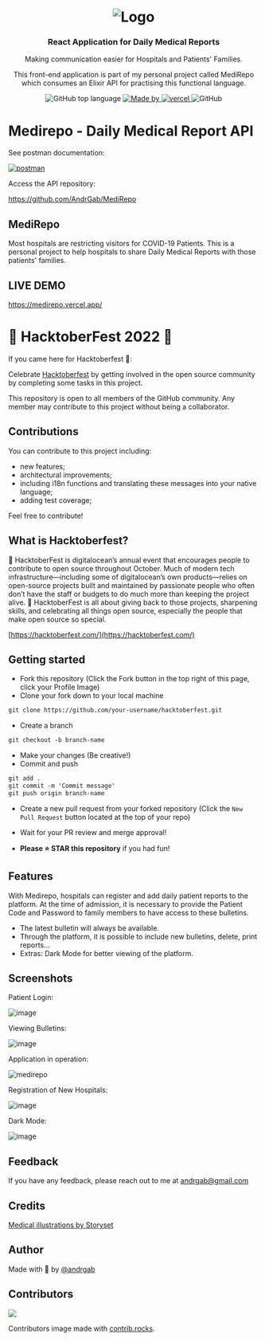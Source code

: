 <h1 align="center">
  <img alt="Logo" src="https://user-images.githubusercontent.com/57791712/119592166-52709080-bdae-11eb-8bfe-f9b0a68f4950.png">
</h1>

<h3 align="center">
  React Application for Daily Medical Reports
</h3>
<p align="center">Making communication easier for Hospitals and Patients' Families.</p>
<p align="center">This front-end application is part of my personal project called MediRepo which consumes an Elixir API for practising this functional language.</p>

<p align="center">
  <img alt="GitHub top language" src="https://img.shields.io/github/languages/top/Andrgab/medirepoWeb?color=6485e3&logo=React">

  <a href="https://www.linkedin.com/in/andrgab/" target="_blank" rel="noopener noreferrer">
    <img alt="Made by" src="https://img.shields.io/badge/made%20by-Andre%20Gabriel-ff69b4?logo=linkedin">
  </a>
  
  <a href="https://img.shields.io/github/deployments/andrgab/medirepoWeb/Production?label=Vercel&logo=Vercel" target="_blank" rel="noopener noreferrer">
    <img alt="vercel" src="https://img.shields.io/github/deployments/andrgab/medirepoWeb/Production?label=Vercel&logo=Vercel">
  </a>
  
  <img alt="GitHub" src="https://img.shields.io/github/license/Andrgab/medirepoWeb?color=ff69b4">
</p>

# Medirepo - Daily Medical Report API

See postman documentation:

[![postman](https://img.shields.io/badge/documentation%20in-postman-orange?logo=postman)](https://documenter.getpostman.com/view/15643514/TzzBpFsL)

Access the API repository:

<a href="https://github.com/AndrGab/MediRepo" target="_blank" rel="noopener noreferrer">
https://github.com/AndrGab/MediRepo
  </a>

## MediRepo

Most hospitals are restricting visitors for COVID-19 Patients.
This is a personal project to help hospitals to share Daily Medical Reports with those patients' families.

## LIVE DEMO

<a href="https://medirepo.vercel.app/" target="_blank" rel="noopener noreferrer">
    https://medirepo.vercel.app/
  </a>
  
# 🎃 HacktoberFest 2022 🎃

If you came here for Hacktoberfest 🦇️:

Celebrate [Hacktoberfest](https://hacktoberfest.com/) by getting involved in the open source community by completing some tasks in this project.

This repository is open to all members of the GitHub community. Any member may contribute to this project without being a collaborator.

## Contributions

You can contribute to this project including:

- new features;
- architectural improvements;
- including i18n functions and translating these messages into your native language;
- adding test coverage;

Feel free to contribute!

## What is Hacktoberfest?

🎃 HacktoberFest is digitalocean’s annual event that encourages people to contribute to open source throughout October. Much of modern tech infrastructure—including some of digitalocean’s own products—relies on open-source projects built and maintained by passionate people who often don’t have the staff or budgets to do much more than keeping the project alive. 🎃 HacktoberFest is all about giving back to those projects, sharpening skills, and celebrating all things open source, especially the people that make open source so special.

[https://hacktoberfest.com/](https://hacktoberfest.com/)

## Getting started

- Fork this repository (Click the Fork button in the top right of this page, click your Profile Image)
- Clone your fork down to your local machine

```markdown
git clone https://github.com/your-username/hacktoberfest.git
```

- Create a branch

```markdown
git checkout -b branch-name
```

- Make your changes (Be creative!)
- Commit and push

```markdown
git add .
git commit -m 'Commit message'
git push origin branch-name
```

- Create a new pull request from your forked repository (Click the `New Pull Request` button located at the top of your repo)
- Wait for your PR review and merge approval!

- **Please ⭐️ STAR this repository** if you had fun!

## Features

With Medirepo, hospitals can register and add daily patient reports to the platform.
At the time of admission, it is necessary to provide the Patient Code and Password to family members to have access to these bulletins.

- The latest bulletin will always be available.
- Through the platform, it is possible to include new bulletins, delete, print reports...
- Extras: Dark Mode for better viewing of the platform.

## Screenshots

Patient Login:

![image](https://user-images.githubusercontent.com/57791712/127754661-4279dcd2-8252-45ac-adea-3684f0e28972.png)

Viewing Bulletins:

![image](https://user-images.githubusercontent.com/57791712/127754690-51a1033e-eb33-4c91-8ea2-08270263678a.png)

Application in operation:

![medirepo](https://user-images.githubusercontent.com/57791712/127754803-54cae4a3-7161-4fe6-989c-c4d6f962ec25.gif)

Registration of New Hospitals:

![image](https://user-images.githubusercontent.com/57791712/127754708-11d59452-8848-4e54-92cc-b3c18ff9e7d5.png)

Dark Mode:

![image](https://user-images.githubusercontent.com/57791712/127754886-bd8a0c29-ba86-4988-a139-fd13ba1ac602.png)

## Feedback

If you have any feedback, please reach out to me at andrgab@gmail.com

## Credits

<a href="https://storyset.com/medical">Medical illustrations by Storyset</a>

## Author

Made with :purple_heart: by [@andrgab](https://www.github.com/andrgab)

## Contributors

<a href="https://github.com/andrgab/medirepoWeb/graphs/contributors">
  <img src="https://contrib.rocks/image?repo=andrgab/medirepoWeb" />
</a>

Contributors image made with [contrib.rocks](https://contrib.rocks).

